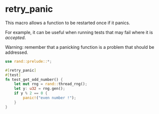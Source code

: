 retry_panic
===========

This macro allows a function to be restarted once if it panics.

For example, it can be useful when running tests that may fail where it is *accepted*.

Warning: remember that a panicking function is a problem that should be addressed.

```rust
use rand::prelude::*;

#[retry_panic]
#[test]
fn test_get_odd_number() {
    let mut rng = rand::thread_rng();
    let y: u32 = rng.gen();
    if y % 2 == 0 {
        panic!("even number !");
    }
}
```